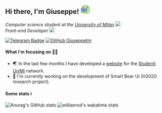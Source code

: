 <h2> Hi there, I'm Giuseppe! <img src="frog.png" width="30"></h2>
<p><em>
Computer science student at the <a href="https://www.unimi.it/">University of Milan</a> <img src="https://media.tenor.com/images/53c12fa1c7796563263bb5e4a34b1dfc/tenor.gif" width="20">
</br>
Front-end Developer <img src="https://media.tenor.com/images/c44774dee940a874932a55b8206e929c/tenor.gif" width="20">
</em></p>

[![Telegram Badge](https://img.shields.io/badge/-@giuseppetm-2CA5E0?style=flat-square&labelColor=2CA5E0&logo=telegram&logoColor=white&link=https://t.me/giuseppetm)](https://t.me/giuseppetm)
[![GitHub Giuseppetm](https://img.shields.io/github/followers/giuseppetm?label=follow&style=social)](https://github.com/Giuseppetm)
#### What i'm focusing on 👨‍💻
- 🌏 In the last few months I have developed a [website](https://studentiunimi.it/) for the [Studenti UniMi](https://github.com/StudentiUnimi) network.
- 🐻 I'm currently working on the development of Smart Bear UI (H2020 research project).

#### Some stats ℹ️

![Anurag's GitHub stats](https://github-readme-stats.vercel.app/api?username=giuseppetm&show_icons=true&theme=kacho_ga)
![willianrod's wakatime stats](https://github-readme-stats.vercel.app/api/wakatime?username=Giuseppetm&theme=kacho_ga&layout=compact)
<!--![Top Langs](https://github-readme-stats.vercel.app/api/top-langs/?username=giuseppetm&layout=compact&langs_count=10)-->